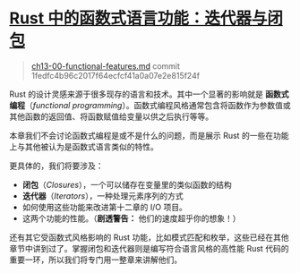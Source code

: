 # [Rust 中的函数式语言功能：迭代器与闭包](https://kaisery.github.io/trpl-zh-cn/ch13-00-functional-features.html#rust-中的函数式语言功能迭代器与闭包)

> [ch13-00-functional-features.md](https://github.com/rust-lang/book/blob/main/src/ch13-00-functional-features.md)
> commit 1fedfc4b96c2017f64ecfcf41a0a07e2e815f24f

Rust 的设计灵感来源于很多现存的语言和技术。其中一个显著的影响就是 **函数式编程**（*functional programming*）。函数式编程风格通常包含将函数作为参数值或其他函数的返回值、将函数赋值给变量以供之后执行等等。

本章我们不会讨论函数式编程是或不是什么的问题，而是展示 Rust 的一些在功能上与其他被认为是函数式语言类似的特性。

更具体的，我们将要涉及：

- **闭包**（*Closures*），一个可以储存在变量里的类似函数的结构
- **迭代器**（*Iterators*），一种处理元素序列的方式
- 如何使用这些功能来改进第十二章的 I/O 项目。
- 这两个功能的性能。（**剧透警告：** 他们的速度超乎你的想象！）

还有其它受函数式风格影响的 Rust 功能，比如模式匹配和枚举，这些已经在其他章节中讲到过了。掌握闭包和迭代器则是编写符合语言风格的高性能 Rust 代码的重要一环，所以我们将专门用一整章来讲解他们。

